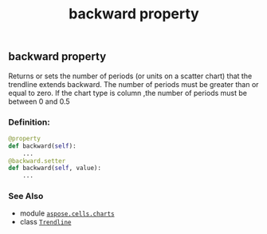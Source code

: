 ﻿---
title: backward property
second_title: Aspose.Cells for Python via .NET API References
description: 
type: docs
weight: 30
url: /aspose.cells.charts/trendline/backward/
is_root: false
---

## backward property


Returns or sets the number of periods (or units on a scatter chart) that the trendline extends backward. 
The number of periods must be greater than or equal to zero.
If the chart type is column ,the number of periods must be between 0 and 0.5
### Definition:
```python
@property
def backward(self):
    ...
@backward.setter
def backward(self, value):
    ...
```

### See Also
* module [`aspose.cells.charts`](../../)
* class [`Trendline`](/cells/python-net/aspose.cells.charts/trendline)
